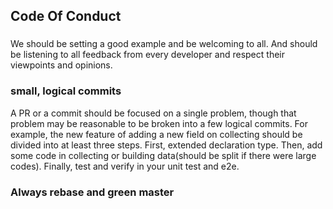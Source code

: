## Code Of Conduct
### 
We should be setting a good example and be welcoming to all. And should be listening to all feedback from every developer and respect their viewpoints and opinions.

### small, logical commits
A PR or a commit should be focused on a single problem, though that problem may be reasonable to be broken into a few logical commits. For example, the new feature of adding a new field on collecting should be divided into at least three steps. First, extended declaration type. Then, add some code in collecting or building data(should be split if there were large codes). Finally, test and verify in your unit test and e2e.

### Always rebase and green master
